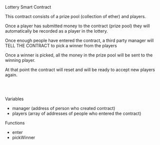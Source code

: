 <p>Lottery Smart Contract</p>

<p>This contract consists of a prize pool (collection of ether) and players.</p>
<p>Once a player has submitted money to the contract (prize pool) they will automatically be recorded as a player in the lottery. </p>
<p>Once enough people have entered the contract, a third party manager will TELL THE CONTRACT to pick a winner from the players</p>
<p>Once a winner is picked, all the money in the prize pool will be sent to the winning player.</p>
<p>At that point the contract will reset and will be ready to accept new players again.</p>

<br />
<br />

<p>Variables</p>
<ul>
    <li>manager (address of person who created contract)</li>
    <li>players (array of addresses of people who entered the contract)</li>
</ul>

<p>Functions</p>
<ul>
    <li>enter</li>
    <li>pickWinner</li>
</ul>